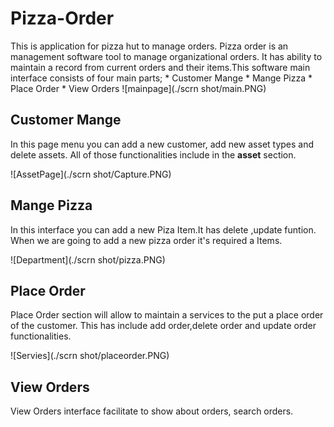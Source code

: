 # Pizza-Order
This is application for pizza hut to manage orders.
Pizza order is an management software tool to manage organizational orders. It has ability to maintain a record from current orders and their items.This software main interface consists of four main parts;
    * Customer Mange
    * Mange Pizza
    * Place Order
    * View Orders
    ![mainpage](./scrn shot/main.PNG) 
    
 ## Customer Mange

In this page menu you can add a new customer, add new asset types and delete assets. All of those functionalities include in the **asset** section.

 ![AssetPage](./scrn shot/Capture.PNG) 
 
 ## Mange Pizza

 In this interface you can add a new Piza Item.It has delete ,update funtion. When we are going to add a new pizza order it's required a Items.

 ![Department](./scrn shot/pizza.PNG)

 ## Place Order

Place Order section will allow to maintain a services to the put a place order of the customer. This has include add order,delete order and update order functionalities.

![Servies](./scrn shot/placeorder.PNG)

## View Orders

View Orders interface facilitate to show about orders, search orders. 
